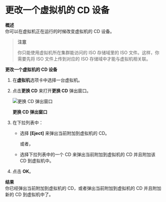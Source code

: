 # 更改一个虚拟机的 CD 设备

**概述**<br/>
你可以在虚拟机正在运行的时候改变虚拟机的 CD 设备。


> **注意**
>
> 你只能使用虚拟机所在集群能访问的 ISO 存储域里的 ISO 文件。这样，你需要先将 ISO 文件上传到对应的
> ISO 存储域中才能与虚拟机相关联。


**更改一个虚拟机的 CD 设备**

1. 在**虚拟机**选项卡中选择一台虚拟机。

2. 点击**更换 CD** 来打开**更换 CD** 弹出窗口。

   ![更换 CD 弹出窗口](../images/vm-change-cd.png)

   **更换 CD 弹出窗口**

3. 在下拉列表中：

   * 选择 **[Eject]** 来弹出当前附加到虚拟机的 CD。

     或者，

   * 选择下拉列表中的一个 CD 来弹出当前附加到虚拟机的 CD 并且附加该 CD 到虚拟机中。

4. 点击 **OK**。


**结果**<br/>
你已经弹出当前附加到虚拟机的 CD，或者弹出当前附加到虚拟机的 CD 并且附加新的 CD 到虚拟机中了。
